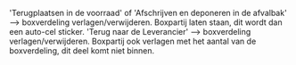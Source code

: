 'Terugplaatsen in de voorraad' of 'Afschrijven en deponeren in de afvalbak' --> boxverdeling verlagen/verwijderen. Boxpartij laten staan, dit wordt dan een auto-cel sticker. 'Terug naar de Leverancier' --> boxverdeling verlagen/verwijderen. Boxpartij ook verlagen met het aantal van de boxverdeling, dit deel komt niet binnen.